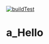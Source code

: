 [![buildTest](https://github.com/tikkel/a_Hello/actions/workflows/buildTest.yml/badge.svg)](https://github.com/tikkel/a_Hello/actions/workflows/buildTest.yml)
# a_Hello
